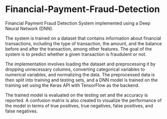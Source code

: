 # Financial-Payment-Fraud-Detection
Financial Payment Fraud Detection System implemented using a Deep Neural Network (DNN).

The system is trained on a dataset that contains information about financial transactions, including the type of transaction, the amount, and the balance before and after the transaction, among other features. The goal of the system is to predict whether a given transaction is fraudulent or not.


The implementation involves loading the dataset and preprocessing it by dropping unnecessary columns, converting categorical variables to numerical variables, and normalizing the data. The preprocessed data is then split into training and testing sets, and a DNN model is trained on the training set using the Keras API with TensorFlow as the backend.


The trained model is evaluated on the testing set and the accuracy is reported. A confusion matrix is also created to visualize the performance of the model in terms of true positives, true negatives, false positives, and false negatives.
